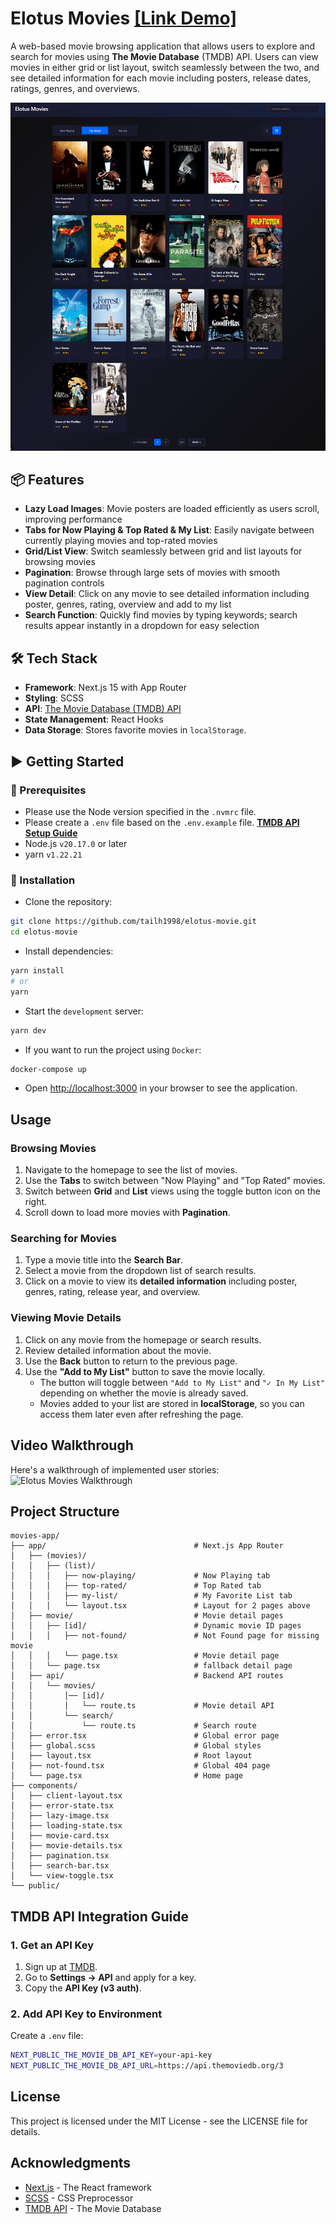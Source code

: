 # Elotus Movies [[Link Demo]](https://elotus-movie-three.vercel.app/)

A web-based movie browsing application that allows users to explore and search for movies using **The Movie Database** (TMDB) API. Users can view movies in either grid or list layout, switch seamlessly between the two, and see detailed information for each movie including posters, release dates, ratings, genres, and overviews.

![Elotus Movies Screenshot](/public/images/grid.png)

## 📦 Features

- **Lazy Load Images**: Movie posters are loaded efficiently as users scroll, improving performance
- **Tabs for Now Playing & Top Rated & My List**: Easily navigate between currently playing movies and top-rated movies
- **Grid/List View**: Switch seamlessly between grid and list layouts for browsing movies
- **Pagination**: Browse through large sets of movies with smooth pagination controls
- **View Detail**: Click on any movie to see detailed information including poster, genres, rating, overview and add to my list
- **Search Function**: Quickly find movies by typing keywords; search results appear instantly in a dropdown for easy selection

## 🛠️ Tech Stack

- **Framework**: Next.js 15 with App Router
- **Styling**: SCSS
- **API**: [The Movie Database (TMDB) API](https://api.themoviedb.org/3)
- **State Management**: React Hooks
- **Data Storage**: Stores favorite movies in `localStorage`.

## ▶️ Getting Started

### 💼 Prerequisites

- Please use the Node version specified in the `.nvmrc` file.
- Please create a `.env` file based on the `.env.example` file. **[TMDB API Setup Guide](#tmdb-api-integration-guide)**
- Node.js `v20.17.0` or later
- yarn `v1.22.21`

### 💾 Installation

- Clone the repository:

```bash
git clone https://github.com/tailh1998/elotus-movie.git
cd elotus-movie
```

- Install dependencies:

```bash
yarn install
# or
yarn
```

- Start the `development` server:

```bash
yarn dev
```

- If you want to run the project using `Docker`:

```bash
docker-compose up
```

- Open [http://localhost:3000](http://localhost:3000) in your browser to see the application.

## Usage

### Browsing Movies

1. Navigate to the homepage to see the list of movies.
2. Use the **Tabs** to switch between "Now Playing" and "Top Rated" movies.
3. Switch between **Grid** and **List** views using the toggle button icon on the right.
4. Scroll down to load more movies with **Pagination**.

### Searching for Movies

1. Type a movie title into the **Search Bar**.
2. Select a movie from the dropdown list of search results.
3. Click on a movie to view its **detailed information** including poster, genres, rating, release year, and overview.

### Viewing Movie Details

1. Click on any movie from the homepage or search results.
2. Review detailed information about the movie.
3. Use the **Back** button to return to the previous page.
4. Use the **"Add to My List"** button to save the movie locally.
   - The button will toggle between `"Add to My List"` and `"✓ In My List"` depending on whether the movie is already saved.
   - Movies added to your list are stored in **localStorage**, so you can access them later even after refreshing the page.

## Video Walkthrough

Here's a walkthrough of implemented user stories:
![Elotus Movies Walkthrough](/public/images/walkthrough.gif)

## Project Structure

```.
movies-app/
├── app/                                 # Next.js App Router
│   ├── (movies)/
│   │   ├── (list)/
│   │   │   ├── now-playing/             # Now Playing tab
│   │   │   ├── top-rated/               # Top Rated tab
│   │   │   ├── my-list/                 # My Favorite List tab
│   │   │   └── layout.tsx               # Layout for 2 pages above
│   ├── movie/                           # Movie detail pages
│   │   ├── [id]/                        # Dynamic movie ID pages
│   │   │   ├── not-found/               # Not Found page for missing movie
│   │   │   └── page.tsx                 # Movie detail page
│   │   └── page.tsx                     # fallback detail page
│   ├── api/                             # Backend API routes
│   │   └── movies/
│   │       │── [id]/
│   │       │   └── route.ts             # Movie detail API
│   │       └── search/
│   │           └── route.ts             # Search route
│   ├── error.tsx                        # Global error page
│   ├── global.scss                      # Global styles
│   ├── layout.tsx                       # Root layout
│   ├── not-found.tsx                    # Global 404 page
│   └── page.tsx                         # Home page
├── components/
│   ├── client-layout.tsx
│   ├── error-state.tsx
│   ├── lazy-image.tsx
│   ├── loading-state.tsx
│   ├── movie-card.tsx
│   ├── movie-details.tsx
│   ├── pagination.tsx
│   ├── search-bar.tsx
│   └── view-toggle.tsx
└── public/
```

## TMDB API Integration Guide

### 1. Get an API Key

1. Sign up at [TMDB](https://www.themoviedb.org/settings/api).
2. Go to **Settings → API** and apply for a key.
3. Copy the **API Key (v3 auth)**.

### 2. Add API Key to Environment

Create a `.env` file:

```bash
NEXT_PUBLIC_THE_MOVIE_DB_API_KEY=your-api-key
NEXT_PUBLIC_THE_MOVIE_DB_API_URL=https://api.themoviedb.org/3
```

## License

This project is licensed under the MIT License - see the LICENSE file for details.

## Acknowledgments

- [Next.js](https://nextjs.org/) - The React framework
- [SCSS](https://github.com/sass/sass) - CSS Preprocessor
- [TMDB API](https://www.themoviedb.org/settings/api) - The Movie Database
